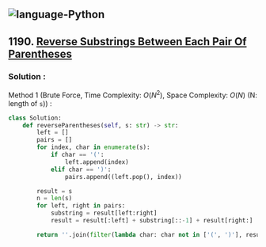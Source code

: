 ![language-Python](https://img.shields.io/badge/Python-ffd43b?style=for-the-badge&logo=PYTHON)
---

## 1190. [Reverse Substrings Between Each Pair Of Parentheses](https://leetcode.com/problems/reverse-substrings-between-each-pair-of-parentheses)

### Solution :

Method 1 (Brute Force, Time Complexity: $O(N^2)$, Space Complexity: $O(N)$ (N: length of `s`)) :
```python
class Solution:
    def reverseParentheses(self, s: str) -> str:
        left = []
        pairs = []
        for index, char in enumerate(s):
            if char == '(':
                left.append(index)
            elif char == ')':
                pairs.append((left.pop(), index))

        result = s
        n = len(s)
        for left, right in pairs:
            substring = result[left:right]
            result = result[:left] + substring[::-1] + result[right:]

        return ''.join(filter(lambda char: char not in ['(', ')'], result))
```
